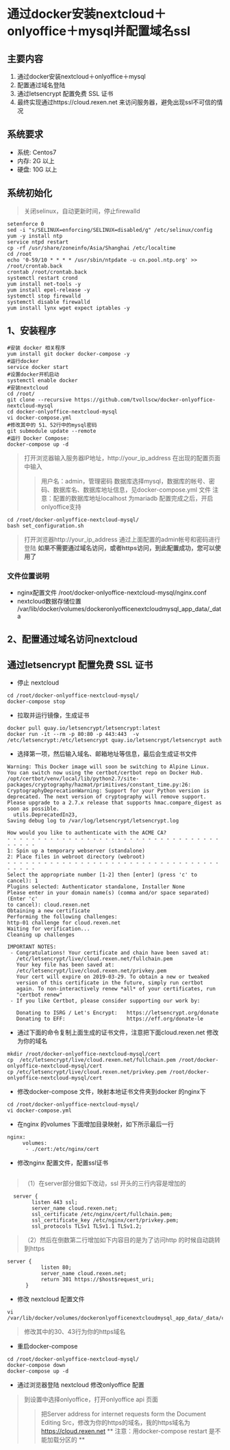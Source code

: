 # 通过docker安装nextcloud＋onlyoffice＋mysql并配置域名ssl
## 主要内容
1. 通过docker安装nextcloud＋onlyoffice＋mysql
2. 配置通过域名登陆
3. 通过letsencrypt 配置免费 SSL 证书
4. 最终实现通过https://cloud.rexen.net 来访问服务器，避免出现ssl不可信的情况
## 系统要求
* 系统: Centos7
* 内存: 2G 以上
* 硬盘: 10G 以上
## 系统初始化
> 关闭selinux，自动更新时间，停止firewalld
```
setenforce 0
sed -i "s/SELINUX=enforcing/SELINUX=disabled/g" /etc/selinux/config
yum -y install ntp
service ntpd restart
cp -rf /usr/share/zoneinfo/Asia/Shanghai /etc/localtime
cd /root
echo '0-59/10 * * * * /usr/sbin/ntpdate -u cn.pool.ntp.org' >> /root/crontab.back
crontab /root/crontab.back
systemctl restart crond
yum install net-tools -y
yum install epel-release -y
systemctl stop firewalld
systemctl disable firewalld
yum install lynx wget expect iptables -y
```
## 1、安装程序
```
#安装 docker 相关程序
yum install git docker docker-compose -y
#运行docker
service docker start
#设置docker开机启动
systemctl enable docker
#安装nextcloud
cd /root/
git clone --recursive https://github.com/tvollscw/docker-onlyoffice-nextcloud-mysql
cd docker-onlyoffice-nextcloud-mysql
vi docker-compose.yml
#修改其中的 51、52行中的mysql密码
git submodule update --remote
#运行 Docker Compose:
docker-compose up -d
```
> 打开浏览器输入服务器IP地址，http://your_ip_address 在出现的配置页面中输入
>> 用户名：admin，管理密码
>> 数据库选择mysql，数据库的帐号、密码、数据库名、数据库地址信息，见docker-compose.yml 文件
> 注意：配置的数据库地址localhost 为mariadb
> 配置完成之后，开启onlyoffice支持
```
cd /root/docker-onlyoffice-nextcloud-mysql/
bash set_configuration.sh
```
> 打开浏览器http://your_ip_address  通过上面配置的admin帐号和密码进行登陆
**如果不需要通过域名访问，或者https访问，到此配置成功，您可以使用了**

### 文件位置说明
* nginx配置文件
/root/docker-onlyoffice-nextcloud-mysql/nginx.conf
* nextcloud数据存储位置
/var/lib/docker/volumes/dockeronlyofficenextcloudmysql_app_data/_data

## 2、配置通过域名访问nextcloud

## 通过letsencrypt 配置免费 SSL 证书
* 停止 nextcloud 
```
cd /root/docker-onlyoffice-nextcloud-mysql/
docker-compose stop
```
* 拉取并运行镜像，生成证书
```
docker pull quay.io/letsencrypt/letsencrypt:latest
docker run -it --rm -p 80:80 -p 443:443  -v /etc/letsencrypt:/etc/letsencrypt quay.io/letsencrypt/letsencrypt auth
```
* 选择第一项，然后输入域名、邮箱地址等信息，最后会生成证书文件

```
Warning: This Docker image will soon be switching to Alpine Linux.
You can switch now using the certbot/certbot repo on Docker Hub.
/opt/certbot/venv/local/lib/python2.7/site-packages/cryptography/hazmat/primitives/constant_time.py:26: CryptographyDeprecationWarning: Support for your Python version is deprecated. The next version of cryptography will remove support. Please upgrade to a 2.7.x release that supports hmac.compare_digest as soon as possible.
  utils.DeprecatedIn23,
Saving debug log to /var/log/letsencrypt/letsencrypt.log

How would you like to authenticate with the ACME CA?
- - - - - - - - - - - - - - - - - - - - - - - - - - - - - - - - - - - - - - - -
1: Spin up a temporary webserver (standalone)
2: Place files in webroot directory (webroot)
- - - - - - - - - - - - - - - - - - - - - - - - - - - - - - - - - - - - - - - -
Select the appropriate number [1-2] then [enter] (press 'c' to cancel): 1
Plugins selected: Authenticator standalone, Installer None
Please enter in your domain name(s) (comma and/or space separated)  (Enter 'c'
to cancel): cloud.rexen.net
Obtaining a new certificate
Performing the following challenges:
http-01 challenge for cloud.rexen.net
Waiting for verification...
Cleaning up challenges

IMPORTANT NOTES:
 - Congratulations! Your certificate and chain have been saved at:
   /etc/letsencrypt/live/cloud.rexen.net/fullchain.pem
   Your key file has been saved at:
   /etc/letsencrypt/live/cloud.rexen.net/privkey.pem
   Your cert will expire on 2019-03-29. To obtain a new or tweaked
   version of this certificate in the future, simply run certbot
   again. To non-interactively renew *all* of your certificates, run
   "certbot renew"
 - If you like Certbot, please consider supporting our work by:

   Donating to ISRG / Let's Encrypt:   https://letsencrypt.org/donate
   Donating to EFF:                    https://eff.org/donate-le
```
* 通过下面的命令复制上面生成的证书文件，注意把下面cloud.rexen.net 修改为你的域名
```
mkdir /root/docker-onlyoffice-nextcloud-mysql/cert
cp  /etc/letsencrypt/live/cloud.rexen.net/fullchain.pem /root/docker-onlyoffice-nextcloud-mysql/cert
cp /etc/letsencrypt/live/cloud.rexen.net/privkey.pem /root/docker-onlyoffice-nextcloud-mysql/cert
```
* 修改docker-compose 文件，映射本地证书文件夹到docker 的nginx下
```
cd /root/docker-onlyoffice-nextcloud-mysql/
vi docker-compose.yml
```
* 在nginx 的volumes 下面增加目录映射，如下所示最后一行
```
nginx:
     volumes:
      - ./cert:/etc/nginx/cert
```
* 修改nginx 配置文件，配置ssl证书
```vi /root/docker-onlyoffice-nextcloud-mysql/nginx.conf
```
>  （1）在server部分做如下改动，ssl 开头的三行内容是增加的
```
  server {
        listen 443 ssl;
        server_name cloud.rexen.net;
        ssl_certificate /etc/nginx/cert/fullchain.pem;
        ssl_certificate_key /etc/nginx/cert/privkey.pem;
        ssl_protocols TLSv1 TLSv1.1 TLSv1.2;
```

> （2）然后在倒数第二行增加如下内容目的是为了访问http 的时候自动跳转到https
```
server {
           listen 80;
           server_name cloud.rexen.net;
           return 301 https://$host$request_uri;
      }
```

* 修改 nextcloud 配置文件
```
vi /var/lib/docker/volumes/dockeronlyofficenextcloudmysql_app_data/_data/config/config.php
```
> 修改其中的30、43行为你的https域名
* 重启docker-compose
```
cd /root/docker-onlyoffice-nextcloud-mysql/
docker-compose down
docker-compose up -d
```

* 通过浏览器登陆 nextcloud 修改onlyoffice 配置
> 到设置中选择onlyoffice，打开onlyoffice api 页面
>> 把Server address for internet requests form the Document Editing Src，修改为你的https的域名，我的https域名为 https://cloud.rexen.net
** 注意：用docker-compose restart 是不能加载分区的 **
